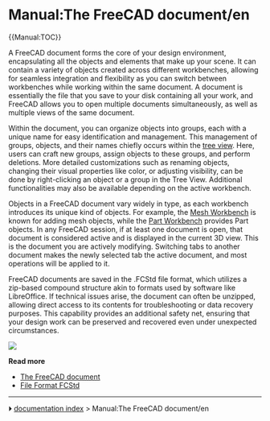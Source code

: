 # Manual:The FreeCAD document/en
{{Manual:TOC}}

A FreeCAD document forms the core of your design environment, encapsulating all the objects and elements that make up your scene. It can contain a variety of objects created across different workbenches, allowing for seamless integration and flexibility as you can switch between workbenches while working within the same document. A document is essentially the file that you save to your disk containing all your work, and FreeCAD allows you to open multiple documents simultaneously, as well as multiple views of the same document.

Within the document, you can organize objects into groups, each with a unique name for easy identification and management. This management of groups, objects, and their names chiefly occurs within the [tree view](tree_view.md). Here, users can craft new groups, assign objects to these groups, and perform deletions. More detailed customizations such as renaming objects, changing their visual properties like color, or adjusting visibility, can be done by right-clicking an object or a group in the Tree View. Additional functionalities may also be available depending on the active workbench.

Objects in a FreeCAD document vary widely in type, as each workbench introduces its unique kind of objects. For example, the [Mesh Workbench](Mesh_Workbench.md) is known for adding mesh objects, while the [Part Workbench](Part_Workbench.md) provides Part objects. In any FreeCAD session, if at least one document is open, that document is considered active and is displayed in the current 3D view. This is the document you are actively modifying. Switching tabs to another document makes the newly selected tab the active document, and most operations will be applied to it.

FreeCAD documents are saved in the .FCStd file format, which utilizes a zip-based compound structure akin to formats used by software like LibreOffice. If technical issues arise, the document can often be unzipped, allowing direct access to its contents for troubleshooting or data recovery purposes. This capability provides an additional safety net, ensuring that your design work can be preserved and recovered even under unexpected circumstances.

![](images/FreeCAD_022_Document.png )

**Read more**

-   [The FreeCAD document](Document_structure.md)
-   [File Format FCStd](File_Format_FCStd.md)



---
⏵ [documentation index](../README.md) > Manual:The FreeCAD document/en
